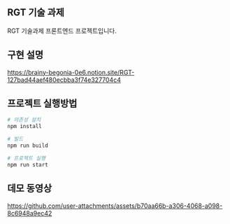 ## RGT 기술 과제

RGT 기술과제 프론트엔드 프로젝트입니다.

## 구현 설명

https://brainy-begonia-0e6.notion.site/RGT-127bad44aef480ecbba3f74e327704c4

## 프로젝트 실행방법

```bash
# 의존성 설치
npm install

# 빌드
npm run build

# 프로젝트 실행
npm run start
```

## 데모 동영상
https://github.com/user-attachments/assets/b70aa66b-a306-4068-a098-8c6948a9ec42

